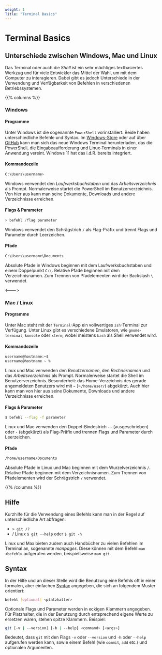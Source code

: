 ```yaml
---
weight: 1
Title: "Terminal Basics"
---
```


# Terminal Basics

## Unterschiede zwischen Windows, Mac und Linux

Das Terminal oder auch die *Shell* ist ein sehr mächtiges textbasiertes Werkzug und für viele Entwickler das Mittel der Wahl, um mit dem Computer zu interagieren. Dabei gibt es jedoch Unterschiede in der Verwendung und Verfügbarkeit von Befehlen in verschiedenen Betriebssystemen.

{{% columns %}}

### <i class="ri-windows-fill"></i> Windows

#### Programme

Unter Windows ist die sogenannte `PowerShell` vorinstalliert. Beide haben unterschiedliche Befehle und Syntax.
Im [Windows-Store](https://apps.microsoft.com/detail/9n0dx20hk701?rtc=1&hl=de-DE&gl=DE) oder auf über [GitHub](https://github.com/microsoft/terminal/releases) kann man sich das neue Windows Terminal herunterladen, das die PowerShell, die Eingabeaufforderung und Linux-Terminals in einer Anwendung vereint. Windows 11 hat das i.d.R. bereits integriert.

#### Kommandozeile

```powershell
C:\Users\username> 
```

Windows verwendet den *Laufwerksbuchstaben* und das *Arbeitsverzeichnis* als Prompt. Normalerweise startet die PowerShell im Benutzerverzeichnis.
Von hier aus kann man seine Dokumente, Downloads und andere Verzeichnisse erreichen.

#### Flags &amp; Parameter

```powershell
> befehl /flag parameter
```

Windows verwendet den Schrägstrich `/` als Flag-Präfix und trennt Flags und Parameter durch Leerzeichen.

#### Pfade

```powershell
C:\Users\username\Documents
```

Absolute Pfade in Windows beginnen mit dem Laufwerksbuchstaben und einem Doppelpunkt `C:\`. Relative Pfade beginnen mit dem Verzeichnisnamen. Zum Trennen von Pfadelementen wird der Backslash `\` verwendet.

<--->

### <i class="ri-apple-fill"></i> Mac / Linux

#### Programme

Unter Mac steht mit der `Terminal`-App ein vollwertiges `zsh`-Terminal zur Verfügung. Unter Linux gibt es verschiedene Emulatoren, wie `gnome-terminal`, `konsole` oder `xterm`, wobei meistens `bash` als Shell verwendet wird.

#### Kommandozeile

```bash
username@hostname:~$
username@hostname ~ %
```

Linux und Mac verwenden den *Benutzernamen*, den *Rechnernamen* und das *Arbeitsverzeichnis* als Prompt. Normalerweise startet die Shell im Benutzerverzeichnis. Besonderheit: das Home-Verzeichnis des gerade angemeldeten Benutzers wird mit `~` (=`/home/user/`) abgekürzt. Auch hier kann man von hier aus seine Dokumente, Downloads und andere Verzeichnisse erreichen.

#### Flags &amp; Parameter

```bash
$ befehl --flag -f parameter
```

Linux und Mac verwenden den Doppel-Bindestrich `--` (ausgeschrieben) oder `-` (abgekürzt) als Flag-Präfix und trennen Flags und Parameter durch Leerzeichen.

#### Pfade

```bash
/home/username/Documents
```

Absolute Pfade in Linux und Mac beginnen mit dem Wurzelverzeichnis `/`. Relative Pfade beginnen mit dem Verzeichnisnamen. Zum Trennen von Pfadelementen wird der Schrägstrich `/` verwendet.

{{% /columns %}}


## Hilfe

Kurzhilfe für die Verwendung eines Befehls kann man in der Regel auf unterschiedliche Art abfragen:

- <i class="ri-windows-fill"></i> `> git /?`
- <i class="ri-apple-fill"></i> / Linux `$ git --help` oder `$ git -h`

Linux und Max bieten zudem auch Handbücher zu vielen Befehlen im Terminal an, sogenannte *manpages*. Diese können mit dem Befehl `man <befehl>` aufgerufen werden, beispielsweise `man git`.


## Syntax
In der Hilfe und an dieser Stelle wird die Benutzung eine Befehls oft in einer formalen, aber einfachen [Syntax](https://pubs.opengroup.org/onlinepubs/9699919799/basedefs/V1_chap12.html#tag_12_01) angegeben, die sich an folgendem Muster orientiert:

```bash
befehl [optional] <platzhalter>
```

Optionale Flags und Parameter werden in eckigen Klammern angegeben. Für Platzhalter, die in der Benutzung durch entsprechend eigene Werte zu ersetzen wären, stehen spitze Klammern. Beispiel:

```bash
git [-v | --version] [-h | --help] <command> [<args>]
```

Bedeutet, dass `git` mit den Flags `-v` oder `--version` und `-h` oder `--help` aufgerufen werden kann, sowie einem Befehl (wie `commit`, `add` etc.) und optionalen Argumenten.


